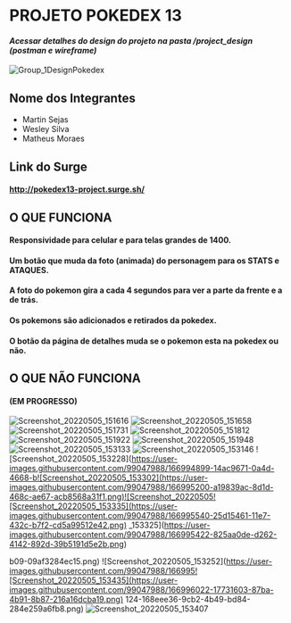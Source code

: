 # PROJETO POKEDEX 13

#### *Acessar detalhes do design do projeto na pasta /project_design (postman e wireframe)*

![Group_1DesignPokedex](https://user-images.githubusercontent.com/99181273/166315508-14de0d57-bfd9-4773-a484-9fdbee910abe.png)


## Nome dos Integrantes 
- Martin Sejas
- Wesley Silva
- Matheus Moraes 

## Link do Surge
#### http://pokedex13-project.surge.sh/

## O QUE FUNCIONA 
#### Responsividade para celular e para telas grandes de 1400.
#### Um botão que muda da foto (animada) do personagem para os STATS e ATAQUES.
#### A foto do pokemon gira a cada 4 segundos para ver a parte da frente e a de trás.
#### Os pokemons são adicionados e retirados da pokedex.
#### O botão da página de detalhes muda se o pokemon esta na pokedex ou não.

## O QUE NÃO FUNCIONA
#### (EM PROGRESSO)
![Screenshot_20220505_151616](https://user-images.githubusercontent.com/99047988/166987380-fb66c145-add7-4688-9d1c-fa37e4cd7dd1.png)
![Screenshot_20220505_151658](https://user-images.githubusercontent.com/99047988/166987470-ac4d1d28-8ae4-4741-b798-271cf00e6f9a.png)
![Screenshot_20220505_151731](https://user-images.githubusercontent.com/99047988/166987576-ee35e514-3651-49a6-9bac-7caac89fbe70.png)
![Screenshot_20220505_151812](https://user-images.githubusercontent.com/99047988/166987708-cfecea7e-6cd4-452d-b733-0096c5cfa997.png)
![Screenshot_20220505_151922](https://user-images.githubusercontent.com/99047988/166987910-c8dee77e-b45d-4c44-8c30-9dc55a8bce9f.png)
![Screenshot_20220505_151948](https://user-images.githubusercontent.com/99047988/166988121-634d9002-ffa3-4ab4-b9bb-268b53751050.png)
![Screenshot_20220505_153133](https://user-images.githubusercontent.com/99047988/166994448-7b3ac6eb-71c3-4973-8ea6-0d06c42a5b81.png)
![Screenshot_20220505_153146](https://user-images.githubusercontent.com/99047988/166994567-a8ad9209-4269-445d-bcd7-3e697888c436.png)
![Screenshot_20220505_153228](https://user-images.githubusercontent.com/99047988/166994899-14ac9671-0a4d-4668-b![Screenshot_20220505_153302](https://user-images.githubusercontent.com/99047988/166995200-a19839ac-8d1d-468c-ae67-acb8568a31f1.png)![Screenshot_20220505![Screenshot_20220505_153335](https://user-images.githubusercontent.com/99047988/166995540-25d15461-11e7-432c-b7f2-cd5a99512e42.png)
_153325](https://user-images.githubusercontent.com/99047988/166995422-825aa0de-d262-4142-892d-39b5191d5e2b.png)

b09-09af3284ec15.png)
![Screenshot_20220505_153252](https://user-images.githubusercontent.com/99047988/166995![Screenshot_20220505_153435](https://user-images.githubusercontent.com/99047988/166996022-17731603-87ba-4b91-8b87-216a16dcba19.png)
124-168eee36-9cb2-4b49-bd84-284e259a6fb8.png)
![Screenshot_20220505_153407](https://user-images.githubusercontent.com/99047988/166995798-b8dbb7bc-8a1d-4a97-bff9-c1114738e76d.png)
